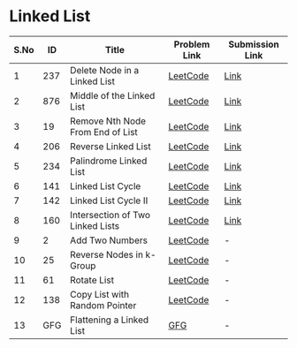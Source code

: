 # Linked List

| S.No | ID   | Title                            | Problem Link | Submission Link |
|------|------|----------------------------------|--------------|----------------|
| 1    | 237  | Delete Node in a Linked List     | [LeetCode](https://leetcode.com/problems/delete-node-in-a-linked-list/) | [Link](https://leetcode.com/submissions/detail/1708424845/) |
| 2    | 876  | Middle of the Linked List        | [LeetCode](https://leetcode.com/problems/middle-of-the-linked-list/) | [Link](https://leetcode.com/submissions/detail/1710118213/) |
| 3    | 19   | Remove Nth Node From End of List | [LeetCode](https://leetcode.com/problems/remove-nth-node-from-end-of-list/) | [Link](https://leetcode.com/submissions/detail/1712176426/) |
| 4    | 206  | Reverse Linked List              | [LeetCode](https://leetcode.com/problems/reverse-linked-list/) | [Link](https://leetcode.com/submissions/detail/1708446432/) |
| 5    | 234  | Palindrome Linked List           | [LeetCode](https://leetcode.com/problems/palindrome-linked-list/) | [Link](https://leetcode.com/submissions/detail/1784850774/) |
| 6    | 141  | Linked List Cycle                | [LeetCode](https://leetcode.com/problems/linked-list-cycle/) | [Link](https://leetcode.com/submissions/detail/1784861207/) |
| 7    | 142  | Linked List Cycle II             | [LeetCode](https://leetcode.com/problems/linked-list-cycle-ii/) | [Link](https://leetcode.com/submissions/detail/1710130392/) |
| 8    | 160  | Intersection of Two Linked Lists | [LeetCode](https://leetcode.com/problems/intersection-of-two-linked-lists/) | [Link](https://leetcode.com/submissions/detail/1784903379/) |
| 9    | 2    | Add Two Numbers                  | [LeetCode](https://leetcode.com/problems/add-two-numbers/) | - |
| 10   | 25   | Reverse Nodes in k-Group         | [LeetCode](https://leetcode.com/problems/reverse-nodes-in-k-group/) | - |
| 11   | 61   | Rotate List                      | [LeetCode](https://leetcode.com/problems/rotate-list/) | - |
| 12   | 138  | Copy List with Random Pointer    | [LeetCode](https://leetcode.com/problems/copy-list-with-random-pointer/) | - |
| 13   | GFG  | Flattening a Linked List         | [GFG](https://practice.geeksforgeeks.org/problems/flattening-a-linked-list/1) | - |
